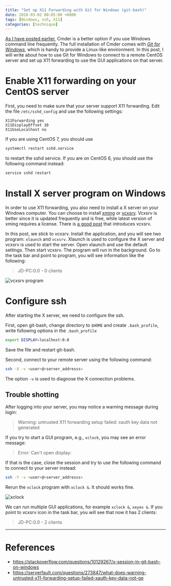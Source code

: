 ```yaml
---
title: "Set up X11 Forwarding with Git for Windows (git-bash)"
date: 2018-03-02 00:05:00 +0800
tags: [Windows, ssh, X11]
categories: [technique]
---
```


[As I have posted earlier](https://jdhao.github.io/2017/12/29/cmder-usage/),
Cmder is a better option if you use Windows command line frequently. The full
installation of Cmder comes with [*Git for Windows*](https://gitforwindows.org/), which is handy to provide a Linux-like
environment. In this post, I will write about how to use Git for Windows to
connect to a remote CentOS server and set up X11 forwarding to use the GUI
applications on that server.

<!--more-->

# Enable X11 forwarding on your CentOS server

First, you need to make sure that your server support X11 forwarding. Edit the
file `/etc/sshd_config` and use the following settings:

```csv
X11Forwarding yes
X11DisplayOffset 10
X11UseLocalhost no
```

If you are using CentOS 7, you should use

```bash
systemctl restart sshd.service
```

to restart the sshd service. If you are on CentOS 6, you should use the
following command instead:

```bash
service sshd restart
```

# Install X server program on Windows

In order to use X11 forwarding, you also need to install a X server on your
Windows computer. You can choose to install
[xming](https://sourceforge.net/projects/xming/files/) or [vcxsrv](https://sourceforge.net/projects/vcxsrv/files/). Vcxsrv is better
since it is updated frequently and is free, while latest version of xming
requires a license. There is [a good
post](https://bbs.nextthing.co/t/need-an-x11-server-for-win7-or-above-vcxsrv-is-based-on-xorg/2882) that introduces vcxsrv.

In this post, we stick to vcxsrv. Install the application, and you will see two
program: `xlaunch` and `vcxsrv`. Xlaunch is used to configure the X server and
vcxsrv is used to start the server. Open xlaunch and use the default settings.
Then start vcxsrv. The program will run in the background. Go to the task bar
and point to program, you will see information like the following:

> JD-PC:0.0 - 0 clients

<img src="https://blog-resource-1257868508.file.myqcloud.com/18-3-2/60729814.jpg"
          title="vcxsrv program"
          style="float: middle;">

# Configure ssh

After starting the X server, we need to configure the ssh.

First, open git-bash, change directory to `$HOME` and create `.bash_profile`,
write following options in the `.bash_profile`

```bash
export DISPLAY=localhost:0.0
```

Save the file and restart git-bash.

Second, connect to your remote server using the following command:

```bash
ssh -X -v <user>@<server_addresss>
```

The option `-v` is used to diagnose the X connection problems.

## Trouble shotting

After logging into your server, you may notice a warning message during login:

>Warning: untrusted X11 forwarding setup failed: xauth key data not generated

If you try to start a GUI program, e.g., `xclock`, you may see an error message:

>Error: Can't open display:

If that is the case, close the session and try to use the following command to
connect to your server instead:

```bash
ssh -Y -v <user>@<server_addresss>
```

Rerun the `xclock` program with `xclock &`. It should works fine.

<img src="https://blog-resource-1257868508.file.myqcloud.com/18-3-2/92277952.jpg"
         title="xclock"
         style="float: middle;">

We can run multiple GUI applications, for example `xclock &`, `xeyes &`. If you
point to vcxsrv icon in the task bar, you will see that now it has 2 clients:

>JD-PC:0.0 - 2 clients

---

# References

+ <https://stackoverflow.com/questions/10129267/x-session-in-git-bash-on-windows>
+ <https://serverfault.com/questions/273847/what-does-warning-untrusted-x11-forwarding-setup-failed-xauth-key-data-not-ge>
